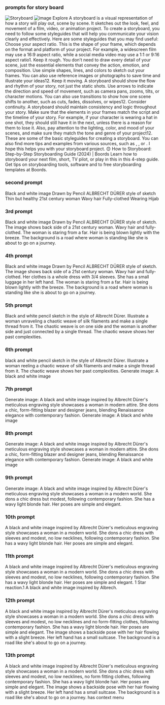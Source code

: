 ### prompts for story board
![Storyboard](https://github.com/NoteHive/Silk-Corp-Guide/assets/145847327/f17f1553-b99d-4312-ae6e-bc50588e0c91)
![image](https://github.com/NoteHive/Silk-Corp-Guide/assets/145847327/82d16af7-01e8-4b99-8360-2e38354be015)
Explore
A storyboard is a visual representation of how a story will play out, scene by scene. It sketches out the look, feel, and movement of a film, video, or animation project. To create a storyboard, you need to follow some styleguides that will help you communicate your vision clearly and effectively. Here are some styleguides that you may find useful:
Choose your aspect ratio. This is the shape of your frame, which depends on the format and platform of your project. For example, a widescreen film may use a 16:9 aspect ratio, while a social media video may use a 1:1 or 9:16 aspect ratio1.
Keep it rough. You don’t need to draw every detail of your scene, just the essential elements that convey the action, emotion, and composition. Use simple shapes, lines, and colors to sketch out your frames. You can also use reference images or photographs to save time and illustrate your ideas12.
Keep it moving. A storyboard should show the flow and rhythm of your story, not just the static shots. Use arrows to indicate the direction and speed of movement, such as camera pans, zooms, tilts, or character motions. You can also use transitions to show how one scene shifts to another, such as cuts, fades, dissolves, or wipes12.
Consider continuity. A storyboard should maintain consistency and logic throughout your story. Make sure that the elements in your frames match the script and the timeline of your story. For example, if your character is wearing a hat in one shot, they should still have it in the next, unless there is a reason for them to lose it. Also, pay attention to the lighting, color, and mood of your scenes, and make sure they match the tone and genre of your project12.
These are some of the basic styleguides for creating a storyboard. You can also find more tips and examples from various sources, such as , , or . I hope this helps you with your storyboard project. 😊
How to Storyboard: Step-by-Step Storyboarding Guide (2024) | Boords
Learn how to storyboard your next film, short, TV pilot, or play in this in this 4-step guide. Get tips on storyboarding tools, software and to free storyboarding templates at Boords.
### second prompt
Black and white image
Drawn by Pencil
ALBRECHT DÜRER style of sketch
Thin but healthy 21st century woman
Wavy hair
Fully-clothed
Wearing Hijab
### 3rd prompt
Black and white image Drawn by Pencil ALBRECHT DÜRER style of sketch. The image shows back side of a 21st century woman. Wavy hair and fully-clothed. The woman is staring from a far. Hair is being blown lightly with the breeze. The background is a road where woman is standing like she is about to go on a journey.
### 4th prompt
Black and white image Drawn by Pencil ALBRECHT DÜRER style of sketch. The image shows back side of a 21st century woman. Wavy hair and fully-clothed. Her clothes is a whole dress with 3/4 sleeves. She has a small luggage in her left hand. The woman is staring from a far. Hair is being blown lightly with the breeze. The background is a road where woman is standing like she is about to go on a journey.
### 5th prompt
 Black and white pencil sketch in the style of Albrecht Dürer. Illustrate a woman unraveling a chaotic weave of silk filaments and make a single thread from it. The chaotic weave is on one side and the woman is another side and just connected by a single thread. The chaotic weave shows her past complexities.
 ### 6th prompt
 black and white pencil sketch in the style of Albrecht Dürer. Illustrate a woman reeling a chaotic weave of silk filaments and make a single thread from it. The chaotic weave shows her past complexities.
Generate image: A black and white image
### 7th prompt
Generate image: A black and white image inspired by Albrecht Dürer's meticulous engraving style showcases a woman in modern attire. She dons a chic, form-fitting blazer and designer jeans, blending Renaissance elegance with contemporary fashion.
 Generate image: A black and white image
### 8th prompt
Generate image: A black and white image inspired by Albrecht Dürer's meticulous engraving style showcases a woman in modern attire. She dons a chic, form-fitting blazer and designer jeans, blending Renaissance elegance with contemporary fashion.
 Generate image: A black and white image
 ### 9th prompt
 Generate image: A black and white image inspired by Albrecht Dürer's meticulous engraving style showcases a woman in a modern world. She dons a chic dress but modest, following contemporary fashion. She has a wavy light blonde hair. Her poses are simple and elegant.
 ### 10th prompt
 A black and white image inspired by Albrecht Dürer's meticulous engraving style showcases a woman in a modern world. She dons a chic dress with sleeves and modest, no low necklines, following contemporary fashion. She has a wavy light blonde hair. Her poses are simple and elegant.
 ### 11th prompt
 A black and white image inspired by Albrecht Dürer's meticulous engraving style showcases a woman in a modern world. She dons a chic dress with sleeves and modest, no low necklines, following contemporary fashion. She has a wavy light blonde hair. Her poses are simple and elegant.
1 Star reaction.1 A black and white image inspired by Albrech.
### 12th prompt
A black and white image inspired by Albrecht Dürer's meticulous engraving style showcases a woman in a modern world. She dons a chic dress with sleeves and modest, no low necklines and no form-fitting clothes, following contemporary fashion. She has a wavy light blonde hair. Her poses are simple and elegant. The image shows a backside pose with her hair flowing with a slight breeze. Her left hand has a small suitcase. The background is a road like she's about to go on a journey.
### 13th prompt
A black and white image inspired by Albrecht Dürer's meticulous engraving style showcases a woman in a modern world. She dons a chic dress with sleeves and modest, no low necklines, no form fitting clothes, following contemporary fashion. She has a wavy light blonde hair. Her poses are simple and elegant. The image shows a backside pose with her hair flowing with a slight breeze. Her left hand has a small suitcase. The background is a road like she's about to go on a journey.
has context menu
